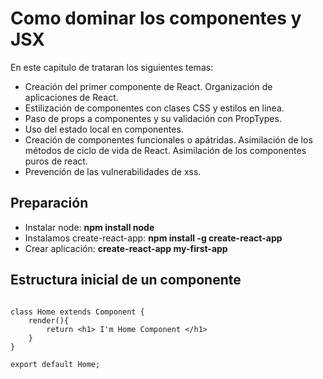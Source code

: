 # Como dominar los componentes y JSX

En este capitulo de trataran los siguientes temas:

- Creación del primer componente de React. Organización de aplicaciones de React.
- Estilización de componentes con clases CSS y estilos en linea.
- Paso de props a componentes y su validación con PropTypes.
- Uso del estado local en componentes.
- Creación de componentes funcionales o apátridas. Asimilación de los métodos de ciclo de vida de React. Asimilación de los componentes puros de react.
- Prevención de las vulnerabilidades de xss.

## Preparación 

- Instalar node: **npm install node**
- Instalamos create-react-app: **npm install -g create-react-app**
- Crear aplicación: **create-react-app my-first-app**

## Estructura inicial de un componente


``` import React, { Component } from 'react'; 

class Home extends Component {
    render(){
        return <h1> I'm Home Component </h1>
    }
}

export default Home;
```
